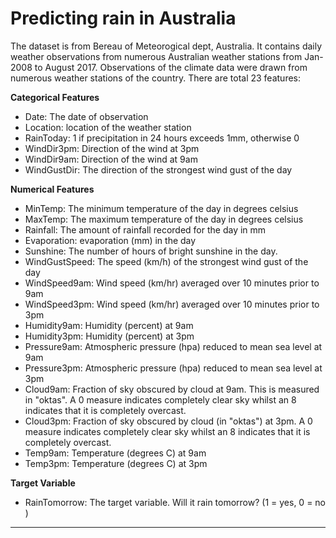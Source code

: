 # Predicting rain in Australia
 

The dataset is from Bereau of Meteorogical dept, Australia. It contains daily weather observations from numerous Australian weather stations from Jan-2008 to August 2017. Observations of the climate data were drawn from numerous weather stations of the country.
There are total 23 features:

**Categorical Features**
- Date: The date of observation 
- Location: location of the weather station
- RainToday: 1 if precipitation in 24 hours exceeds 1mm, otherwise 0
- WindDir3pm: Direction of the wind at 3pm 
- WindDir9am: Direction of the wind at 9am 
- WindGustDir: The direction of the strongest wind gust of the day

**Numerical Features**
- MinTemp: The minimum temperature of the day in degrees celsius
- MaxTemp: The maximum temperature of the day in degrees celsius
- Rainfall: The amount of rainfall recorded for the day in mm 
- Evaporation: evaporation (mm) in the day
- Sunshine: The number of hours of bright sunshine in the day.
- WindGustSpeed: The speed (km/h) of the strongest wind gust of the day
- WindSpeed9am: Wind speed (km/hr) averaged over 10 minutes prior to 9am
- WindSpeed3pm: Wind speed (km/hr) averaged over 10 minutes prior to 3pm
- Humidity9am: Humidity (percent) at 9am
- Humidity3pm: Humidity (percent) at 3pm
- Pressure9am: Atmospheric pressure (hpa) reduced to mean sea level at 9am
- Pressure3pm: Atmospheric pressure (hpa) reduced to mean sea level at 3pm
- Cloud9am: Fraction of sky obscured by cloud at 9am. This is measured in "oktas". A 0 measure indicates completely clear sky whilst an 8 indicates that it is completely overcast.
- Cloud3pm: Fraction of sky obscured by cloud (in "oktas") at 3pm. A 0 measure indicates completely clear sky whilst an 8 indicates that it is completely overcast. 
- Temp9am: Temperature (degrees C) at 9am
- Temp3pm: Temperature (degrees C) at 3pm

**Target Variable**
- RainTomorrow: The target variable. Will it rain tomorrow? (1 = yes, 0 = no )
***
